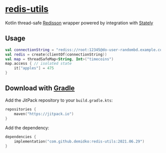# [redis-utils](https://jitpack.io/#demidko/redis-utils)

Kotlin thread-safe [Redisson](https://github.com/redisson/redisson) wrapper powered by integration
with [Stately](https://github.com/touchlab/Stately)

## Usage

```kotlin
val connectionString = "rediss://root:12345@do-user-randombd.example.com:37081"
val redis = create(clientOf(connectionString))
val map = threadSafeMap<String, Int>("timecoins")
map.access { // isolated state
    it["apples"] = 475
}
```

## Download with [Gradle](https://gradle.org/)

Add the JitPack repository to your `build.gradle.kts`:

```kotlin
repositories {
    maven("https://jitpack.io")
}
```

Add the dependency:

```kotlin
dependencies {
    implementation("com.github.demidko:redis-utils:2021.06.29")
}
```




